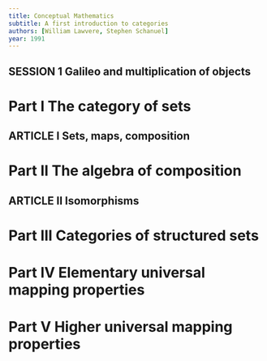 ```yaml
---
title: Conceptual Mathematics
subtitle: A first introduction to categories
authors: [William Lawvere, Stephen Schanuel]
year: 1991
---
```


## SESSION 1 Galileo and multiplication of objects

# Part I The category of sets

## ARTICLE I Sets, maps, composition

# Part II The algebra of composition

## ARTICLE II Isomorphisms

# Part III Categories of structured sets

# Part IV Elementary universal mapping properties

# Part V Higher universal mapping properties

